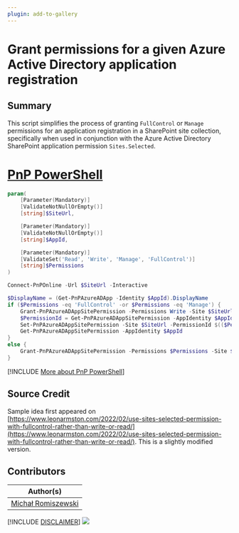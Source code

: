```yaml
---
plugin: add-to-gallery
---
```


# Grant permissions for a given Azure Active Directory application registration

## Summary

This script simplifies the process of granting `FullControl` or `Manage` permissions for an application registration in a SharePoint site collection, specifically when used in conjunction with the Azure Active Directory SharePoint application permission `Sites.Selected`.

# [PnP PowerShell](#tab/pnpps)

```powershell
param(
    [Parameter(Mandatory)]
    [ValidateNotNullOrEmpty()]
    [string]$SiteUrl,

    [Parameter(Mandatory)]
    [ValidateNotNullOrEmpty()]
    [string]$AppId,

    [Parameter(Mandatory)]
    [ValidateSet('Read', 'Write', 'Manage', 'FullControl')]
    [string]$Permissions
)

Connect-PnPOnline -Url $SiteUrl -Interactive

$DisplayName = (Get-PnPAzureADApp -Identity $AppId).DisplayName
if ($Permissions -eq 'FullControl' -or $Permissions -eq 'Manage') {    
    Grant-PnPAzureADAppSitePermission -Permissions Write -Site $SiteUrl -AppId $AppId -DisplayName $DisplayName | Out-Null
    $PermissionId = Get-PnPAzureADAppSitePermission -AppIdentity $AppId
    Set-PnPAzureADAppSitePermission -Site $SiteUrl -PermissionId $(($PermissionId).Id) -Permissions $Permissions | Out-Null
    Get-PnPAzureADAppSitePermission -AppIdentity $AppId
}
else {
    Grant-PnPAzureADAppSitePermission -Permissions $Permissions -Site $SiteUrl -AppId $AppId -DisplayName $DisplayName
}
```
[!INCLUDE [More about PnP PowerShell](../../docfx/includes/MORE-PNPPS.md)]


## Source Credit

Sample idea first appeared on [https://www.leonarmston.com/2022/02/use-sites-selected-permission-with-fullcontrol-rather-than-write-or-read/](https://www.leonarmston.com/2022/02/use-sites-selected-permission-with-fullcontrol-rather-than-write-or-read/). This is a slightly modified version.

## Contributors

| Author(s) |
|-----------|
| [Michał Romiszewski](https://github.com/mromiszewski) |


[!INCLUDE [DISCLAIMER](../../docfx/includes/DISCLAIMER.md)]
<img src="https://pnptelemetry.azurewebsites.net/script-samples/scripts/spo-grant-app-site-permission" aria-hidden="true" />